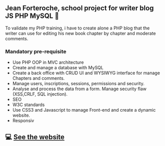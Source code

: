 
## Jean Forteroche, school project for writer blog JS PHP MySQL :open_book:
To validate my PHP training, i have to create alone a PHP blog that the writer can use for editing his new book chapter by chapter and moderate comments.

### Mandatory pre-requisite
* Use PHP OOP in MVC architecture
* Create and manage a database with MySQL
* Create a back office with CRUD UI and WYSIWYG interface for manage Chapters and comments.
* Manage users, inscriptions, sessions, permissions and security.
* Analyse and process the data from a form. Manage security flaw (XSS,CRLF, SQL injection).
* SEO
* W3C standards
* Use CSS3 and Javascript to manage Front-end and create a dynamic website.
* Responsiv

## :computer: [See the website](https://celiagaudin.fr/jeanForteroche/home)
